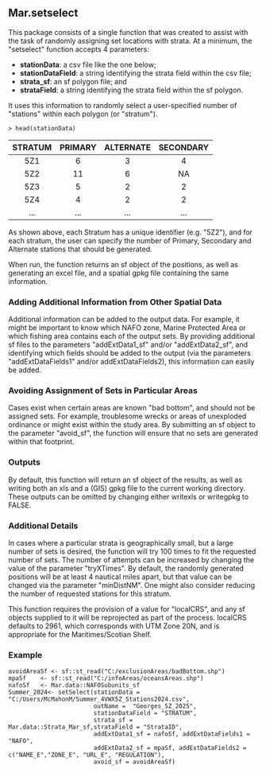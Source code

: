 ## Mar.setselect

This package consists of a single function that was created to assist with the task of randomly 
assigning set locations with strata.  At a minimum, the "setselect" function accepts 4 parameters:

- **stationData**:  a csv file like the one below; 
- **stationDataField**: a string identifying the strata field within the csv file;
- **strata_sf**: an sf polygon file; and
- **strataField**: a string identifying the strata field within the sf polygon.
  
It uses this information to randomly select a user-specified number of "stations" within each 
polygon (or "stratum").

```
> head(stationData)
```
|  STRATUM |PRIMARY |ALTERNATE |SECONDARY|
|:--------:|:------:|:--------:|:-------:|
|      5Z1 |      6 |        3 |        4|
|      5Z2 |     11 |        6 |       NA|
|      5Z3 |      5 |        2 |        2|
|      5Z4 |      4 |        2 |        2|
|      ... |    ... |      ... |      ...|

As shown above, each Stratum has a unique identifier (e.g. "5Z2"), and for each stratum, the user 
can specify the number of Primary, Secondary and Alternate stations that should be generated.

When run, the function returns an sf object of the positions, as well as generating an excel file, 
and a spatial gpkg file containing the same information. 

### Adding Additional Information from Other Spatial Data
Additional information can be added to the output data.  For example, it might be important to know
which NAFO zone, Marine Protected Area or which fishing area contains each of the output sets.  By 
providing additional sf files to the parameters "addExtData1_sf" and/or "addExtData2_sf", 
and identifying which fields should be added to the output (via the parameters "addExtDataFields1"
and/or addExtDataFields2), this information can easily be added.  

### Avoiding Assignment of Sets in Particular Areas
Cases exist when certain areas are known "bad bottom", and should not be assigned sets.  For example, 
troublesome wrecks or areas of unexploded ordinance or  might exist within the study area.  By 
submitting an sf object to the parameter "avoid_sf", the function will ensure that no sets are 
generated within that footprint.

### Outputs
By default, this function will return an sf object of the results, as well as writing both an xls 
and a (GIS) gpkg file to the current working directory.  These outputs can be omitted by changing 
either writexls or writegpkg to FALSE.

### Additional Details
In cases where a particular strata is geographically small, but a large number of sets is desired, 
the function will try 100 times to fit the requested number of sets.  The number of attempts can be 
increased by changing the value of the parameter "tryXTimes".  By default, the randomly generated 
positions will be at least 4 nautical miles apart, but that value can be changed via the parameter 
"minDistNM".  One might also consider reducing the number of requested stations for this stratum.

This function requires the provision of a value for "localCRS", and any sf objects supplied to it 
will be reprojected as part of the process.  localCRS defaults to 2961, which corresponds with UTM 
Zone 20N, and is appropriate for the Maritimes/Scotian Shelf.  

### Example
```{r, example, eval=F}
avoidAreaSf <- sf::st_read("C:/exclusionAreas/badBottom.shp")
mpaSf    <- sf::st_read("C:/infoAreas/oceansAreas.shp")
nafoSf   <- Mar.data::NAFOSubunits_sf
Summer_2024<- setSelect(stationData = "C:/Users/McMahonM/Summer_4VWX5Z_Stations2024.csv",
                        outName =  "Georges_5Z_2025",
                        stationDataField = "STRATUM",
                        strata_sf = Mar.data::Strata_Mar_sf,strataField = "StrataID",
                        addExtData1_sf = nafoSf, addExtDataFields1 = "NAFO",
                        addExtData2_sf = mpaSf, addExtDataFields2 = c("NAME_E","ZONE_E", "URL_E", "REGULATION"), 
                        avoid_sf = avoidAreaSf)
```
